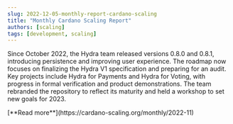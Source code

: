 ```yaml
---
slug: 2022-12-05-monthly-report-cardano-scaling
title: "Monthly Cardano Scaling Report"
authors: [scaling]
tags: [development, scaling]
---
```

Since October 2022, the Hydra team released versions 0.8.0 and 0.8.1, introducing persistence and improving user experience. The roadmap now focuses on finalizing the Hydra V1 specification and preparing for an audit. Key projects include Hydra for Payments and Hydra for Voting, with progress in formal verification and product demonstrations. The team rebranded the repository to reflect its maturity and held a workshop to set new goals for 2023.

<div style={{ textAlign: 'right' }}>
 [**Read more**](https://cardano-scaling.org/monthly/2022-11) 
</div>
